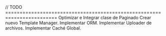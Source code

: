 // TODO ========================================================================
Optimizar e Integrar clase de Paginado
Crear nuevo Template Manager.
Implementar ORM.
Implementar Uploader de archivos.
Implementar Caché Global.